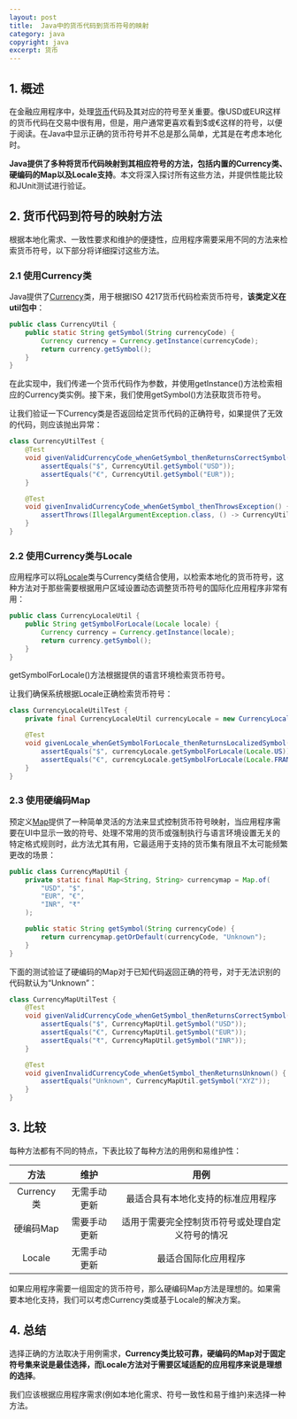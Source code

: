 ```yaml
---
layout: post
title:  Java中的货币代码到货币符号的映射
category: java
copyright: java
excerpt: 货币
---
```


## 1. 概述

在金融应用程序中，处理[货币](https://www.baeldung.com/java-money-and-currency)代码及其对应的符号至关重要。像USD或EUR这样的货币代码在交易中很有用，但是，用户通常更喜欢看到$或€这样的符号，以便于阅读。在Java中显示正确的货币符号并不总是那么简单，尤其是在考虑本地化时。

**Java提供了多种将货币代码映射到其相应符号的方法，包括内置的Currency类、硬编码的Map以及Locale支持**。本文将深入探讨所有这些方法，并提供性能比较和JUnit测试进行验证。

## 2. 货币代码到符号的映射方法

根据本地化需求、一致性要求和维护的便捷性，应用程序需要采用不同的方法来检索货币符号，以下部分将详细探讨这些方法。

### 2.1 使用Currency类

Java提供了[Currency](https://docs.oracle.com/en/java/javase/24/docs/api/java.base/java/util/Currency.html)类，用于根据ISO 4217货币代码检索货币符号，**该类定义在util包中**：

```java
public class CurrencyUtil {
    public static String getSymbol(String currencyCode) {
        Currency currency = Currency.getInstance(currencyCode);
        return currency.getSymbol();
    }
}
```

在此实现中，我们传递一个货币代码作为参数，并使用getInstance()方法检索相应的Currency类实例。接下来，我们使用getSymbol()方法获取货币符号。

让我们验证一下Currency类是否返回给定货币代码的正确符号，如果提供了无效的代码，则应该抛出异常：

```java
class CurrencyUtilTest {
    @Test
    void givenValidCurrencyCode_whenGetSymbol_thenReturnsCorrectSymbol() {
        assertEquals("$", CurrencyUtil.getSymbol("USD"));
        assertEquals("€", CurrencyUtil.getSymbol("EUR"));
    }

    @Test
    void givenInvalidCurrencyCode_whenGetSymbol_thenThrowsException() {
        assertThrows(IllegalArgumentException.class, () -> CurrencyUtil.getSymbol("INVALID"));
    }
}
```

### 2.2 使用Currency类与Locale

应用程序可以将[Locale](https://www.baeldung.com/java-8-localization#localization)类与Currency类结合使用，以检索本地化的货币符号，这种方法对于那些需要根据用户区域设置动态调整货币符号的国际化应用程序非常有用：

```java
public class CurrencyLocaleUtil {
    public String getSymbolForLocale(Locale locale) {
        Currency currency = Currency.getInstance(locale);
        return currency.getSymbol();
    }
}
```

getSymbolForLocale()方法根据提供的语言环境检索货币符号。

让我们确保系统根据Locale正确检索货币符号：

```java
class CurrencyLocaleUtilTest {
    private final CurrencyLocaleUtil currencyLocale = new CurrencyLocaleUtil();

    @Test
    void givenLocale_whenGetSymbolForLocale_thenReturnsLocalizedSymbol() {
        assertEquals("$", currencyLocale.getSymbolForLocale(Locale.US));
        assertEquals("€", currencyLocale.getSymbolForLocale(Locale.FRANCE));
    }
}
```

### 2.3 使用硬编码Map

预定义[Map](https://www.baeldung.com/category/java/java-collections/java-map)提供了一种简单灵活的方法来显式控制货币符号映射，当应用程序需要在UI中显示一致的符号、处理不常用的货币或强制执行与语言环境设置无关的特定格式规则时，此方法尤其有用，它最适用于支持的货币集有限且不太可能频繁更改的场景：

```java
public class CurrencyMapUtil {
    private static final Map<String, String> currencymap = Map.of(
        "USD", "$",
        "EUR", "€",
        "INR", "₹"
    );

    public static String getSymbol(String currencyCode) {
        return currencymap.getOrDefault(currencyCode, "Unknown");
    }
}
```

下面的测试验证了硬编码的Map对于已知代码返回正确的符号，对于无法识别的代码默认为“Unknown”：

```java
class CurrencyMapUtilTest {
    @Test
    void givenValidCurrencyCode_whenGetSymbol_thenReturnsCorrectSymbol() {
        assertEquals("$", CurrencyMapUtil.getSymbol("USD"));
        assertEquals("€", CurrencyMapUtil.getSymbol("EUR"));
        assertEquals("₹", CurrencyMapUtil.getSymbol("INR"));
    }

    @Test
    void givenInvalidCurrencyCode_whenGetSymbol_thenReturnsUnknown() {
        assertEquals("Unknown", CurrencyMapUtil.getSymbol("XYZ"));
    }
}
```

## 3. 比较

每种方法都有不同的特点，下表比较了每种方法的用例和易维护性：

|    方法     |     维护|                       用例|
|:---------:| :----------: | :----------------------------------------------: |
| Currency类 | 无需手动更新|        最适合具有本地化支持的标准应用程序|
|  硬编码Map   | 需要手动更新| 适用于需要完全控制货币符号或处理自定义符号的情况|
|   Locale    | 无需手动更新|               最适合国际化应用程序|

如果应用程序需要一组固定的货币符号，那么硬编码Map方法是理想的。如果需要本地化支持，我们可以考虑Currency类或基于Locale的解决方案。

## 4. 总结

选择正确的方法取决于用例需求，**Currency类比较可靠，硬编码的Map对于固定符号集来说是最佳选择，而Locale方法对于需要区域适配的应用程序来说是理想的选择**。

我们应该根据应用程序需求(例如本地化需求、符号一致性和易于维护)来选择一种方法。